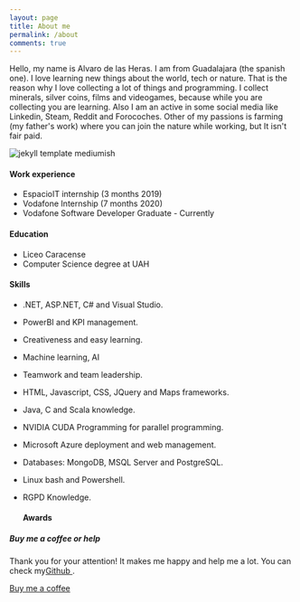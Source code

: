 ```yaml
---
layout: page
title: About me
permalink: /about
comments: true
---
```


<div class="row justify-content-between">
<div class="col-md-8 pr-5">

<p>Hello, my name is Alvaro de las Heras. I am from Guadalajara (the spanish one). I love learning new things about the world, tech or nature. That is the reason why I love collecting a lot of things and programming.
I collect minerals, silver coins, films and videogames, because while you are collecting you are learning. Also I am an active in some social media like Linkedin, Steam, Reddit and Forocoches. Other of my passions is farming (my father's work) where you can join the nature while working, but It isn't fair paid.</p>

<p class="mb-5"><img class="shadow-lg" src="{{site.baseurl}}/assets/images/mediumish-jekyll-template.png" alt="jekyll template mediumish" /></p>
<h4>Work experience</h4>
<ul>
  <li>EspacioIT internship (3 months 2019)</li>
  <li>Vodafone Internship (7 months 2020)</li>
  <li>Vodafone Software Developer Graduate - Currently</li>
</ul>

<h4>Education</h4>

* Liceo Caracense
* Computer Science degree at UAH
<h4>Skills</h4>

* .NET, ASP.NET, C# and Visual Studio.
* PowerBI and KPI management.
* Creativeness and easy learning.
* Machine learning, AI
* Teamwork and team leadership.
* HTML, Javascript, CSS, JQuery and Maps frameworks.
* Java, C and Scala knowledge.
* NVIDIA CUDA Programming for parallel programming. 
* Microsoft Azure deployment and web management.
* Databases: MongoDB, MSQL Server and PostgreSQL.
* Linux bash and Powershell.
* RGPD Knowledge.
  
  <h4>Awards</h4>
</div>

<div class="col-md-4">

<div class="sticky-top sticky-top-80">
<h5>Buy me a coffee or help</h5>

<p>Thank you for your attention! It makes me happy and help me a lot. You can check my<a target="_blank" href="https://github.com/wowthemesnet/mediumish-theme-jekyll">Github <i class="fab fa-github"></i></a>.</p>

<a target="_blank" href="paypal.me/delasHerasF" class="btn btn-danger">Buy me a coffee <i class="fas fa-coffee"></i></a> 

</div>
</div>
</div>
